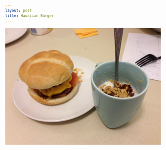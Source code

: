 ```yaml
---
layout: post
title: Hawaiian Burger
---
```


<img class="food-photo" src="/themenu/images/food/2014-10-07.jpg">

